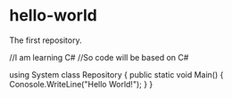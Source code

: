 # hello-world
The first repository.

//I am learning C#
//So code will be based on C#

using System
class Repository
{
    public static void Main()
    {
         Conosole.WriteLine("Hello World!");
    }
}
